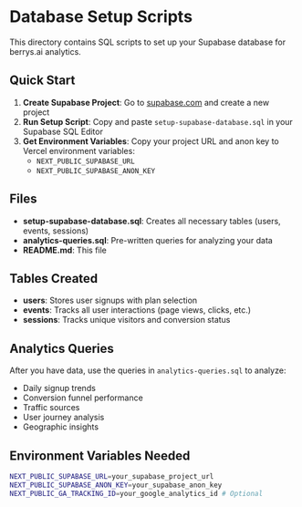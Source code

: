 # Database Setup Scripts

This directory contains SQL scripts to set up your Supabase database for berrys.ai analytics.

## Quick Start

1. **Create Supabase Project**: Go to [supabase.com](https://supabase.com) and create a new project
2. **Run Setup Script**: Copy and paste `setup-supabase-database.sql` in your Supabase SQL Editor
3. **Get Environment Variables**: Copy your project URL and anon key to Vercel environment variables:
   - `NEXT_PUBLIC_SUPABASE_URL`
   - `NEXT_PUBLIC_SUPABASE_ANON_KEY`

## Files

- **setup-supabase-database.sql**: Creates all necessary tables (users, events, sessions)
- **analytics-queries.sql**: Pre-written queries for analyzing your data
- **README.md**: This file

## Tables Created

- **users**: Stores user signups with plan selection
- **events**: Tracks all user interactions (page views, clicks, etc.)
- **sessions**: Tracks unique visitors and conversion status

## Analytics Queries

After you have data, use the queries in `analytics-queries.sql` to analyze:
- Daily signup trends
- Conversion funnel performance  
- Traffic sources
- User journey analysis
- Geographic insights

## Environment Variables Needed

```bash
NEXT_PUBLIC_SUPABASE_URL=your_supabase_project_url
NEXT_PUBLIC_SUPABASE_ANON_KEY=your_supabase_anon_key
NEXT_PUBLIC_GA_TRACKING_ID=your_google_analytics_id # Optional
``` 